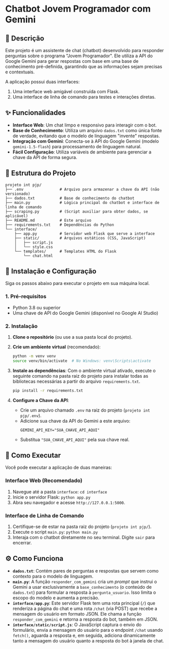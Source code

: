 # Chatbot Jovem Programador com Gemini

## 📝 Descrição

Este projeto é um assistente de chat (chatbot) desenvolvido para responder perguntas sobre o programa "Jovem Programador". Ele utiliza a API do Google Gemini para gerar respostas com base em uma base de conhecimento pré-definida, garantindo que as informações sejam precisas e contextuais.

A aplicação possui duas interfaces:
1.  Uma interface web amigável construída com Flask.
2.  Uma interface de linha de comando para testes e interações diretas.

## ✨ Funcionalidades

-   **Interface Web**: Um chat limpo e responsivo para interagir com o bot.
-   **Base de Conhecimento**: Utiliza um arquivo `dados.txt` como única fonte de verdade, evitando que o modelo de linguagem "invente" respostas.
-   **Integração com Gemini**: Conecta-se à API do Google Gemini (modelo `gemini-1.5-flash`) para processamento de linguagem natural.
-   **Fácil Configuração**: Utiliza variáveis de ambiente para gerenciar a chave da API de forma segura.

## 📂 Estrutura do Projeto

```
projeto int pjp/
├── .env                # Arquivo para armazenar a chave da API (não versionado)
├── dados.txt           # Base de conhecimento do chatbot
├── main.py             # Lógica principal do chatbot e interface de linha de comando
├── scraping.py         # (Script auxiliar para obter dados, se aplicável)
├── README.md           # Este arquivo
├── requirements.txt    # Dependências do Python
└── interface/
    ├── app.py          # Servidor web Flask que serve a interface
    ├── static/         # Arquivos estáticos (CSS, JavaScript)
    │   ├── script.js
    │   └── style.css
    └── templates/      # Templates HTML do Flask
        └── chat.html
```

## 🚀 Instalação e Configuração

Siga os passos abaixo para executar o projeto em sua máquina local.

### 1. Pré-requisitos

-   Python 3.8 ou superior
-   Uma chave de API do Google Gemini (disponível no Google AI Studio)

### 2. Instalação

1.  **Clone o repositório** (ou use a sua pasta local do projeto).

2.  **Crie um ambiente virtual** (recomendado):
    ```bash
    python -m venv venv
    source venv/bin/activate  # No Windows: venv\Scripts\activate
    ```

3.  **Instale as dependências**:
    Com o ambiente virtual ativado, execute o seguinte comando na pasta raiz do projeto para instalar todas as bibliotecas necessárias a partir do arquivo `requirements.txt`.
    ```bash
    pip install -r requirements.txt
    ```

4.  **Configure a Chave da API**:
    -   Crie um arquivo chamado `.env` na raiz do projeto (`projeto int pjp/.env`).
    -   Adicione sua chave da API do Gemini a este arquivo:
        ```
        GEMINI_API_KEY="SUA_CHAVE_API_AQUI"
        ```
    -   Substitua `"SUA_CHAVE_API_AQUI"` pela sua chave real.

## 🏃 Como Executar

Você pode executar a aplicação de duas maneiras:

### Interface Web (Recomendado)

1.  Navegue até a pasta `interface`: `cd interface`
2.  Inicie o servidor Flask: `python app.py`
3.  Abra seu navegador e acesse `http://127.0.0.1:5000`.

### Interface de Linha de Comando

1.  Certifique-se de estar na pasta raiz do projeto (`projeto int pjp/`).
2.  Execute o script `main.py`: `python main.py`
3.  Interaja com o chatbot diretamente no seu terminal. Digite `sair` para encerrar.

## ⚙️ Como Funciona

-   **`dados.txt`**: Contém pares de perguntas e respostas que servem como contexto para o modelo de linguagem.
-   **`main.py`**: A função `responder_com_gemini` cria um *prompt* que instrui o Gemini a usar exclusivamente a `base_conhecimento` (o conteúdo de `dados.txt`) para formular a resposta à `pergunta_usuario`. Isso limita o escopo do modelo e aumenta a precisão.
-   **`interface/app.py`**: Este servidor Flask tem uma rota principal (`/`) que renderiza a página do chat e uma rota `/chat` (via POST) que recebe a mensagem do usuário em formato JSON. Ele chama a função `responder_com_gemini` e retorna a resposta do bot, também em JSON.
-   **`interface/static/script.js`**: O JavaScript captura o envio do formulário, envia a mensagem do usuário para o endpoint `/chat` usando `fetch()`, aguarda a resposta e, em seguida, adiciona dinamicamente tanto a mensagem do usuário quanto a resposta do bot à janela de chat.